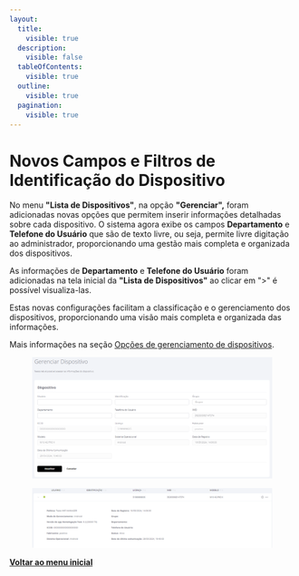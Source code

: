 ```yaml
---
layout:
  title:
    visible: true
  description:
    visible: false
  tableOfContents:
    visible: true
  outline:
    visible: true
  pagination:
    visible: true
---
```


# Novos Campos e Filtros de Identificação do Dispositivo

No menu **"Lista de Dispositivos"**, na opção **"Gerenciar",** foram adicionadas novas opções que permitem inserir informações detalhadas sobre cada dispositivo. O sistema agora exibe os campos **Departamento** e **Telefone do Usuário** que são de texto livre, ou seja, permite livre digitação ao administrador, proporcionando uma gestão mais completa e organizada dos dispositivos.

As informações de **Departamento** e **Telefone do Usuário** foram adicionadas na tela inicial da **"Lista de Dispositivos"** ao clicar em ">" é possível visualiza-las.

Estas novas configurações facilitam a classificação e o gerenciamento dos dispositivos, proporcionando uma visão mais completa e organizada das informações.

Mais informações na seção [Opções de gerenciamento de dispositivos](../../portal/dispositivos/lista-de-dispositivos/opcoes-de-gerenciamento-de-dispositivos.md).

<figure><img src="../../../.gitbook/assets/image (1) (1) (1) (1) (1) (1) (1) (1) (1) (1) (1) (1) (1) (1) (1) (1) (1) (1) (1) (1) (1) (1) (1) (1) (1) (1) (1) (1) (1) (1) (1) (1) (1) (1) (1).png" alt=""><figcaption></figcaption></figure>

<figure><img src="../../../.gitbook/assets/image (1) (1) (1) (1) (1) (1) (1) (1) (1) (1) (1) (1) (1) (1) (1) (1) (1) (1) (1) (1) (1) (1) (1) (1) (1) (1) (1) (1) (1) (1) (1) (1) (1) (1) (1) (1).png" alt=""><figcaption></figcaption></figure>

[**Voltar ao menu inicial**](./)
